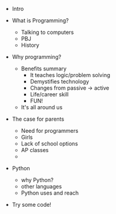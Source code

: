 * Intro
* What is Programming?
    * Talking to computers
    * PBJ
    * History
* Why programming?
    * Benefits summary
        * It teaches logic/problem solving
        * Demystifies technology
        * Changes from passive -> active
        * Life/career skill
        * FUN!
    * It's all around us
* The case for parents
    * Need for programmers
    * Girls
    * Lack of school options
    * AP classes
    *
* Python
    * why Python?
    * other languages
    * Python uses and reach

* Try some code!
